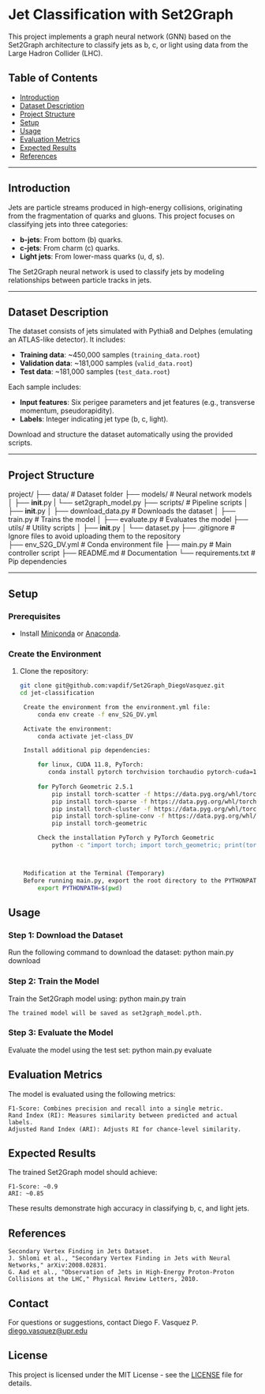# Jet Classification with Set2Graph

This project implements a graph neural network (GNN) based on the Set2Graph architecture to classify jets as b, c, or light using data from the Large Hadron Collider (LHC).

## Table of Contents
- [Introduction](#introduction)
- [Dataset Description](#dataset-description)
- [Project Structure](#project-structure)
- [Setup](#setup)
- [Usage](#usage)
- [Evaluation Metrics](#evaluation-metrics)
- [Expected Results](#expected-results)
- [References](#references)

---

## Introduction
Jets are particle streams produced in high-energy collisions, originating from the fragmentation of quarks and gluons. This project focuses on classifying jets into three categories:
- **b-jets**: From bottom (b) quarks.
- **c-jets**: From charm (c) quarks.
- **Light jets**: From lower-mass quarks (u, d, s).

The Set2Graph neural network is used to classify jets by modeling relationships between particle tracks in jets.

---

## Dataset Description
The dataset consists of jets simulated with Pythia8 and Delphes (emulating an ATLAS-like detector). It includes:
- **Training data**: ~450,000 samples (`training_data.root`)
- **Validation data**: ~181,000 samples (`valid_data.root`)
- **Test data**: ~181,000 samples (`test_data.root`)

Each sample includes:
- **Input features**: Six perigee parameters and jet features (e.g., transverse momentum, pseudorapidity).
- **Labels**: Integer indicating jet type (b, c, light).

Download and structure the dataset automatically using the provided scripts.

---

## Project Structure

project/ 
├── data/                   # Dataset folder 
├── models/                 # Neural network models 
│   ├── __init__.py
|   └── set2graph_model.py 
├── scripts/                # Pipeline scripts 
│   ├── __init__.py
│   ├── download_data.py    # Downloads the dataset 
│   ├── train.py            # Trains the model 
│   ├── evaluate.py         # Evaluates the model 
├── utils/                  # Utility scripts 
│   ├── __init__.py
│   └── dataset.py 
├── .gitignore              # Ignore files to avoid uploading them to the repository               
├── env_S2G_DV.yml          # Conda environment file 
├── main.py                 # Main controller script 
├── README.md               # Documentation
└── requirements.txt        # Pip dependencies 



---

## Setup

### Prerequisites
- Install [Miniconda](https://docs.conda.io/en/latest/miniconda.html) or [Anaconda](https://www.anaconda.com/).

### Create the Environment
1. Clone the repository:
   ```bash
   git clone git@github.com:vapdif/Set2Graph_DiegoVasquez.git
   cd jet-classification

    Create the environment from the environment.yml file:
        conda env create -f env_S2G_DV.yml

    Activate the environment:
        conda activate jet-class_DV

    Install additional pip dependencies:

        for linux, CUDA 11.8, PyTorch:
           conda install pytorch torchvision torchaudio pytorch-cuda=11.8 -c pytorch -c nvidia
        
        for PyTorch Geometric 2.5.1
            pip install torch-scatter -f https://data.pyg.org/whl/torch-2.5.1+cu118.html
            pip install torch-sparse -f https://data.pyg.org/whl/torch-2.5.1+cu118.html
            pip install torch-cluster -f https://data.pyg.org/whl/torch-2.5.1+cu118.html
            pip install torch-spline-conv -f https://data.pyg.org/whl/torch-2.5.1+cu118.html
            pip install torch-geometric

        Check the installation PyTorch y PyTorch Geometric 
            python -c "import torch; import torch_geometric; print(torch.__version__, torch_geometric.__version__)"



    Modification at the Terminal (Temporary)
    Before running main.py, export the root directory to the PYTHONPATH:
        export PYTHONPATH=$(pwd)

## Usage

### Step 1: Download the Dataset

Run the following command to download the dataset:
    python main.py download

### Step 2: Train the Model

Train the Set2Graph model using:
    python main.py train
    
    The trained model will be saved as set2graph_model.pth.

### Step 3: Evaluate the Model

Evaluate the model using the test set:
    python main.py evaluate

## Evaluation Metrics

The model is evaluated using the following metrics:

    F1-Score: Combines precision and recall into a single metric.
    Rand Index (RI): Measures similarity between predicted and actual labels.
    Adjusted Rand Index (ARI): Adjusts RI for chance-level similarity.

## Expected Results

The trained Set2Graph model should achieve:

    F1-Score: ~0.9
    ARI: ~0.85

These results demonstrate high accuracy in classifying b, c, and light jets.

## References

    Secondary Vertex Finding in Jets Dataset.
    J. Shlomi et al., "Secondary Vertex Finding in Jets with Neural Networks," arXiv:2008.02831.
    G. Aad et al., "Observation of Jets in High-Energy Proton-Proton Collisions at the LHC," Physical Review Letters, 2010.

## Contact

For questions or suggestions, contact Diego F. Vasquez P. 
    diego.vasquez@upr.edu



## License

This project is licensed under the MIT License - see the [LICENSE](LICENSE) file for details.
